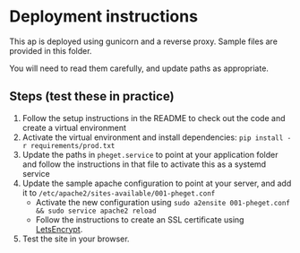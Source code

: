 # Deployment instructions

This ap is deployed using gunicorn and a reverse proxy. Sample files are provided in this folder. 

You will need to read them carefully, and update paths as appropriate.

## Steps (test these in practice)
1. Follow the setup instructions in the README to check out the code and create a virtual environment
2. Activate the virtual environment and install dependencies: `pip install -r requirements/prod.txt`
3. Update the paths in `pheget.service` to point at your application folder and follow the instructions in that file 
    to activate this as a systemd service
4. Update the sample apache configuration to point at your server, and add it to `/etc/apache2/sites-available/001-pheget.conf`
    - Activate the new configuration using `sudo a2ensite 001-pheget.conf && sudo service apache2 reload`
    - Follow the instructions to create an SSL certificate using [LetsEncrypt](https://certbot.eff.org/).
5. Test the site in your browser.
